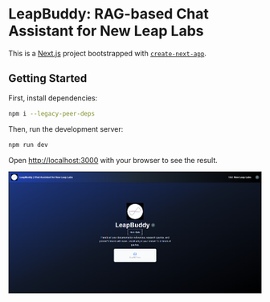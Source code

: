 # LeapBuddy: RAG-based Chat Assistant for New Leap Labs

This is a [Next.js](https://nextjs.org) project bootstrapped with [`create-next-app`](https://nextjs.org/docs/app/api-reference/cli/create-next-app).

## Getting Started

First, install dependencies:

```bash
npm i --legacy-peer-deps
```

Then, run the development server:
```bash
npm run dev
```

Open [http://localhost:3000](http://localhost:3000) with your browser to see the result.

![LeapBuddy](LeapBuddy.png)

